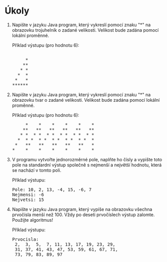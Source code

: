 # Úkoly

<ol>
<li> Napište v jazyku Java program, který vykreslí pomocí znaku "*" na obrazovku trojuhelník o zadané velikosti. Velikost bude zadána pomocí lokální proměnné.</li>

Příklad výstupu (pro hodnotu 6):
<pre>

     *
    **
   * *
  *  *
 *   *
******
</pre>

<li> Napište v jazyku Java program, který vykreslí pomocí znaku "*" na obrazovku tvar o zadané velikosti. Velikost bude zadána pomocí lokální proměnné.</li>

Příklad výstupu (pro hodnotu 6):
<pre>
     *    *    *    *    *    *
    **   **   **   **   **   **
   * *  * *  * *  * *  * *  * *
  *  * *  * *  * *  * *  * *  *
 *   **   **   **   **   **   *
*    *    *    *    *    *    *
</pre>

<li> V programu vytvořte jednorozměrné pole, naplňte ho čísly a vypište toto pole na standardní výstup společně s nejmenší a největší hodnotu, která se nachází v tomto poli.</li>

Příklad výstupu:
<pre>
Pole: 10, 2, 13, -4, 15, -6, 7
Nejmensi: -6
Nejvetsi: 15
</pre>
<li> Napište v jazyku Java program, který vypíše na obrazovku všechna prvočísla menší než 100. Vždy po deseti prvočíslech výstup zalomte. Použijte algoritmus!</li>

Příklad výstupu:
<pre>
Prvocisla: 
 2,  3,  5,  7, 11, 13, 17, 19, 23, 29, 
 31, 37, 41, 43, 47, 53, 59, 61, 67, 71,
 73, 79, 83, 89, 97
</pre>
</ol>
